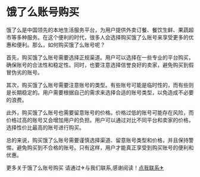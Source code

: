 # 饿了么账号购买

饿了么是中国领先的本地生活服务平台，为用户提供外卖订餐、餐饮生鲜、果蔬超市等多种服务。在这个便利的时代，很多人会选择购买饿了么账号来享受更多的优惠和便利。那么，如何购买饿了么账号呢？

首先，购买饿了么账号需要选择正规渠道。用户可以选择在一些专业的平台购买，确保账号的合法性和稳定性。同时，也要注意选择信誉良好的卖家，避免购买到假冒伪劣的账号。

其次，购买饿了么账号需要注意账号的类型。有些账号可能是临时性的，而有些则是长期稳定的。用户需要根据自己的需求来选择合适的账号类型，以免造成不必要的浪费。

此外，购买饿了么账号也需要留意账号的价格。价格过低的账号可能存在风险，而价格过高的账号又会增加用户的负担。用户可以通过对比不同平台和卖家的价格，选择性价比最高的账号进行购买。

总的来说，购买饿了么账号需要谨慎选择渠道、留意账号类型和价格，并且保持警惕，避免购买到不合格的账号。只有这样，用户才能真正享受到购买账号的便利和优惠。

更多关于饿了么账号购买 请通过✈与我们联系,感谢阅读！[点我联系✈](https://qa.G208.com)